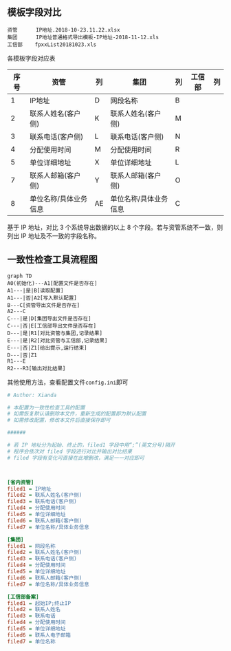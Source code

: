 ## 模板字段对比

```
资管      IP地址.2018-10-23.11.22.xlsx
集团      IP地址普通格式导出模板-IP地址-2018-11-12.xls
工信部    fpxxList20181023.xls
```

各模板字段对应表


| 序号 | 资管                  | 列   | 集团                  | 列   | 工信部 | 列   |
| ---- | --------------------- | ---- | --------------------- | ---- | ------ | ---- |
| 1    | IP地址                | D    | 网段名称              | B    |        |      |
| 2    | 联系人姓名(客户侧)    | K    | 联系人姓名(客户侧)    | M    |        |      |
| 3    | 联系电话(客户侧)      | L    | 联系电话(客户侧)      | N    |        |      |
| 4    | 分配使用时间          | M    | 分配使用时间          | R    |        |      |
| 5    | 单位详细地址          | X    | 单位详细地址          | L    |        |      |
| 7    | 联系人邮箱(客户侧)    | Y    | 联系人邮箱(客户侧)    | O    |        |      |
| 8    | 单位名称/具体业务信息 | AE   | 单位名称/具体业务信息 | C    |        |      |

基于 IP 地址，对比 3 个系统导出数据的以上 8 个字段。若与资管系统不一致，则列出 IP 地址及不一致的字段名称。

## 一致性检查工具流程图

```mermaid
graph TD
A0(初始化)---A1[配置文件是否存在]
A1---|是|B[读取配置]
A1---|否|A2[写入默认配置]
B---C[资管导出文件是否存在]
A2---C
C---|是|D[集团导出文件是否存在]
C---|否|E[工信部导出文件是否存在]
D---|是|R1[对比资管与集团,记录结果]
E---|是|R2[对比资管与工信部,记录结果]
E---|否|Z1[给出提示,运行结束]
D---|否|Z1
R1---E
R2---R3[输出对比结果]
```

其他使用方法，查看配置文件`config.ini`即可

```ini
# Author: Xianda

# 本配置为一致性检查工具的配置
# 如需恢复默认请删除本文件，重新生成的配置即为默认配置
# 如需修改配置，修改本文件后直接保存即可

######

# 若 IP 地址分为起始、终止的，filed1 字段中用“;”(英文分号)隔开
# 程序会依次对 filed 字段进行对比并输出对比结果
# filed 字段有变化可直接在此增删改，满足一一对应即可



[省内资管]
filed1 = IP地址
filed2 = 联系人姓名(客户侧)
filed3 = 联系电话(客户侧)
filed4 = 分配使用时间
filed5 = 单位详细地址
filed6 = 联系人邮箱(客户侧)
filed7 = 单位名称/具体业务信息

[集团]
filed1 = 网段名称
filed2 = 联系人姓名(客户侧)
filed3 = 联系电话(客户侧)
filed4 = 分配使用时间
filed5 = 单位详细地址
filed6 = 联系人邮箱(客户侧)
filed7 = 单位名称/具体业务信息

[工信部备案]
filed1 = 起始IP;终止IP
filed2 = 联系人姓名
filed3 = 联系电话
filed4 = 分配使用时间
filed5 = 单位详细地址
filed6 = 联系人电子邮箱
filed7 = 单位名称
```

